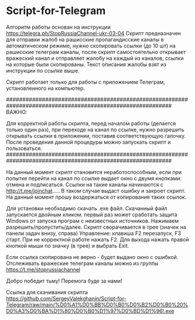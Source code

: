 # Script-for-Telegram
Алгоритм работы основан на инструкции https://telegra.ph/StopRussiaChannel-ukr-03-04
Скрипт предназначен для отправки жалоб на рашисские пропагандисские каналы в автоматическом режиме, нужно скопировать ссылки (до 10 шт) на рашисские телеграм каналы, после скрипт самостоятельно открывает вражеский канал и отправляет жалобу на каждый из каналов, ссылки на которые были скопированы. Текст описания жалобы взят из инструкции по ссылке выше.

Скрипт работает только для работы с приложением Телеграм, установленного на компьютер.


###########################################################################################################
ВАЖНО:

Для корректной работы  скрипта, перед началом работы  (делается только один раз), при переходе на канал по ссылке, нужно разрешить открывать ссылки в приложении, поставив соответствующую галочку. После проведения данной процедуры можно запускать скрипт и пользоваться.  
###########################################################################################################

На данный момент скрипт становится неработоспособным, если при попытке перейти на канал по ссылке выдает окно с двумя кнопками: отмена и подписаться. Ссылки на такие каналы начинаются с http://t.me/joinchat..... В таком случае выдаст ошибку и закроет скрипт. На данный момент прошу воздержаться от копирования таких ссылок.


Для установки необходимо  скачать .exe файл.  Скачанный файл запускается двойным кликом. первый раз может сработать защита Windows от запуска програм с неизвестных источников. Нажимаем разрешить/пропустить/далее. Скрипт сворачивается в трее (значек на панели задач внизу, справа) 
Управление: клавиша F2 перезапуск, F3 старт. При не корректной работе нажать F2. Для выхода нажать правой кнопкой мыши по значку (в трее) и выбрать Exit.  

Если ссылка скопирована не верно - будет выдано окно с ошибкой. 
Отслеживать вражеские телеграм каналы можно из группы https://t.me/stoprussiachannel

Добро победит тьму! Перемога буде за нами! 

Ссылка для скачивания скрипта  https://github.com/SergeyValekghanin/Script-for-Telegram/raw/main/%D0%A1%D0%BB%D0%B0%D0%B2%D0%B0%20%D0%A3%D0%BA%D1%80%D0%B0%D1%97%D0%BD%D1%96!.exe
